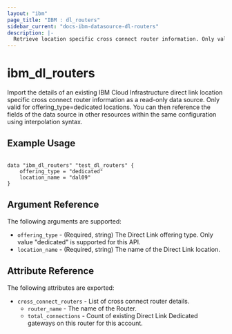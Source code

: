 ```yaml
---
layout: "ibm"
page_title: "IBM : dl_routers"
sidebar_current: "docs-ibm-datasource-dl-routers"
description: |-
  Retrieve location specific cross connect router information. Only valid for offering_type=dedicated locations.
---
```


# ibm\_dl_routers

Import the details of an existing IBM Cloud Infrastructure direct link location specific cross connect router information as a read-only data source. Only valid for offering_type=dedicated locations. You can then reference the fields of the data source in other resources within the same configuration using interpolation syntax.


## Example Usage

```hcl

data "ibm_dl_routers" "test_dl_routers" {
	offering_type = "dedicated"
	location_name = "dal09"
}

```

## Argument Reference

The following arguments are supported:

* `offering_type` - (Required, string) The Direct Link offering type. Only value "dedicated" is supported for this API.
* `location_name` - (Required, string) The name of the Direct Link location.

## Attribute Reference

The following attributes are exported:

* `cross_connect_routers` - List of cross connect router details.
  * `router_name` - The name of the Router.
  * `total_connections` - Count of existing Direct Link Dedicated gateways on this router for this account.

